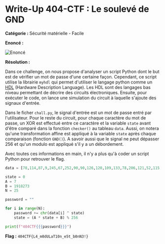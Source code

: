 # Write-Up 404-CTF : Le soulevé de GND

__Catégorie :__ Sécurité matérielle - Facile

**Enoncé :**

![Enoncé](images/enonce.png)

**Résolution :**

Dans ce challenge, on nous propose d'analyser un script Python dont le but est de vérifier un mot de passe d'une certaine façon. Cependant, ce script utilise la librairie `myhdl` qui permet d'utiliser le langage python comme un [HDL](https://fr.wikipedia.org/wiki/Langage_de_description_de_matériel) (Hardware Description Language). Les HDL sont des langages bas niveau permettant de décrire des circuits électroniques. Ensuite, pour exécuter le code, on lance une simulation du circuit à laquelle s'ajoute des signaux d'entrée.

Dans le ficher `chall.py`, le signal d'entrée est un mot de passe entré par l'utilisateur. Pour le reste du circuit, pour chaque caractère du mot de passe, un XOR est effectué entre ce caractère et la variable `state` avant d'être comparé dans la fonction `checker()` au tableau `data`. Aussi, on notera qu'une transformation affine est appliqué à la variable `state` après chaque comparaison (fonction `GND()`). A savoir aussi que le signal ne peut dépasser 256 et qu'un modulo est appliqué s'il y a un débordement.

Avec toutes ces informations en main, il n'y a plus qu'à coder un script Python pour retrouver le flag.

```python
data = [78,114,87,9,245,67,252,90,90,126,120,109,133,78,206,121,52,115,123,102,164,194,170,123,5,]

state = 0
A = 7
B = 1918273
N = 25

password = ""

for i in range(N):
    password += chr(data[i] ^ state)
    state = (A * state + B) % 256

print(f"404CTF{{{password}}}")
```

**Flag :** `404CTF{L4_m0dULaT10n_e5t_b0nN3!}`